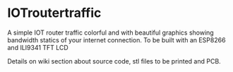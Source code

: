 # IOTroutertraffic
A simple IOT router traffic colorful and with beautiful graphics showing bandwidth statics of your internet connection. To be built with an ESP8266 and ILI9341 TFT LCD

Details on wiki section about source code, stl files to be printed and PCB.
